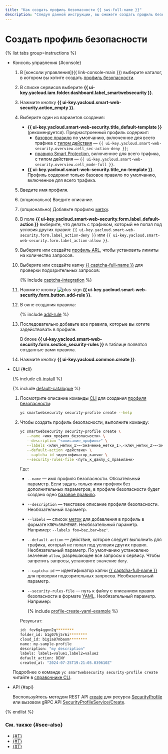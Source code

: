 ```yaml
---
title: "Как создать профиль безопасности {{ sws-full-name }}"
description: "Следуя данной инструкции, вы сможете создать профиль безопасности {{ sws-full-name }}."
---
```


# Создать профиль безопасности

{% list tabs group=instructions %}

- Консоль управления {#console}

  1. В [консоли управления]({{ link-console-main }}) выберите каталог, в котором вы хотите создать [профиль безопасности](../concepts/profiles.md).
  1. В списке сервисов выберите **{{ ui-key.yacloud.iam.folder.dashboard.label_smartwebsecurity }}**.
  1. Нажмите кнопку **{{ ui-key.yacloud.smart-web-security.action_empty }}**.
  1. Выберите один из вариантов создания:
      * **{{ ui-key.yacloud.smart-web-security.title_default-template }}** (рекомендуется). Преднастроенный профиль содержит:
        * [базовое правило](../concepts/rules.md#base-rules) по умолчанию, включенное для всего трафика с [типом действия](../concepts/rules.md#rule-action) — `{{ ui-key.yacloud.smart-web-security.overview.cell_sec-action-deny }}`;
        * [правило Smart Protection](../concepts/rules.md#smart-protection-rules), включенное для всего трафика, с типом действия — `{{ ui-key.yacloud.smart-web-security.overview.cell_mode-full }}`.
      * **{{ ui-key.yacloud.smart-web-security.title_no-template }}**. Профиль содержит только базовое правило по умолчанию, включенное для всего трафика.

  1. Введите имя профиля.
  1. (опционально) Введите описание.
  1. (опционально) Добавьте профилю [метку](../../resource-manager/concepts/labels.md).
  1. В поле **{{ ui-key.yacloud.smart-web-security.form.label_default-action }}** выберите, что делать с трафиком, который не попал под условия других правил: `{{ ui-key.yacloud.smart-web-security.form.label_action-deny }}` или `{{ ui-key.yacloud.smart-web-security.form.label_action-allow }}`.
  1. Выберите или создайте [профиль ARL](../operations/arl-profile-create.md), чтобы установить лимиты на количество запросов.
  1. Выберите или создайте капчу [{{ captcha-full-name }}](../../smartcaptcha/) для проверки подозрительных запросов:

        {% include [captcha-integration](../../_includes/smartwebsecurity/captcha-integration.md) %}

  1. Нажмите кнопку ![plus-sign](../../_assets/console-icons/plus.svg) **{{ ui-key.yacloud.smart-web-security.form.button_add-rule }}**.
  1. В окне создания правила:

      {% include [add-rule](../../_includes/smartwebsecurity/add-rule.md) %}

  1. Последовательно добавьте все правила, которые вы хотите задействовать в профиле.

      В блоке **{{ ui-key.yacloud.smart-web-security.form.section_security-rules }}** в таблице появятся созданные вами правила.
  1. Нажмите кнопку **{{ ui-key.yacloud.common.create }}**.

- CLI {#cli}

  {% include [cli-install](../../_includes/cli-install.md) %}

  {% include [default-catalogue](../../_includes/default-catalogue.md) %}

  1. Посмотрите описание команды [CLI](../../cli/quickstart.md) для создания [профиля безопасности](../concepts/profiles.md):

     ```bash
     yc smartwebsecurity security-profile create --help
     ```

  1. Чтобы создать профиль безопасности, выполните команду:

     ```bash
     yc smartwebsecurity security-profile create \
        --name <имя_профиля_безопасности> \
        --description "<описание_профиля>" \
        --labels <ключ_метки_1>=<значение_метки_1>,<ключ_метки_2>=<значение_метки_2>,...,<ключ_метки_n>=<значение_метки_n> \
        --default-action <действие> \
        --captcha-id <идентификатор_капчи> \
        --security-rules-file <путь_к_файлу_с_правилами>
     ```

     Где:

     * `--name` — имя профиля безопасности. Обязательный параметр. Если задать только имя профиля без дополнительных параметров, в профиле безопасности будет создано одно [базовое правило](../concepts/rules.md#base-rules).
     * `--description` — текстовое описание профиля безопасности. Необязательный параметр.
     * `--labels` — список [меток](../../resource-manager/concepts/labels.md) для добавления в профиль в формате `КЛЮЧ=ЗНАЧЕНИЕ`. Необязательный параметр. Например: `--labels foo=baz,bar=baz'`.
     * `--default-action` — действие, которое следует выполнить для трафика, который не попал под условия других правил. Необязательный параметр. По умолчанию установлено значение `allow`, разрешающее все запросы к сервису. Чтобы запретить запросы, установите значение `deny`.
     * `--captcha-id` — идентификатор капчи [{{ captcha-full-name }}](../../smartcaptcha/) для проверки подозрительных запросов. Необязательный параметр.
      * `--security-rules-file` — путь к файлу с описанием правил безопасности в формате [YAML](https://ru.wikipedia.org/wiki/YAML). Необязательный параметр. Например:

          {% include [profile-create-yaml-example](../../_includes/smartwebsecurity/profile-create-yaml-example.md) %}

     Результат:

     ```bash
     id: fev6q4qqnn2q********
     folder_id: b1g07hj5r6i********
     cloud_id: b1gia87mbaom********
     name: my-sample-profile
     description: "my description"
     labels: label1=value1,label2=value2
     default_action: DENY
     created_at: "2024-07-25T19:21:05.039610Z"
     ```

  Подробнее о команде `yc smartwebsecurity security-profile create` читайте в [справочнике CLI](../../cli/cli-ref/managed-services/smartwebsecurity/security-profile/create.md).

- API {#api}

  Воспользуйтесь методом REST API [create](../api-ref/SecurityProfile/create.md) для ресурса [SecurityProfile](../api-ref/SecurityProfile/) или вызовом gRPC API [SecurityProfileService/Create](../api-ref/grpc/security_profile_service.md#Create).

{% endlist %}

### См. также {#see-also}

* [{#T}](host-connect.md)
* [{#T}](profile-update.md)
* [{#T}](profile-delete.md)